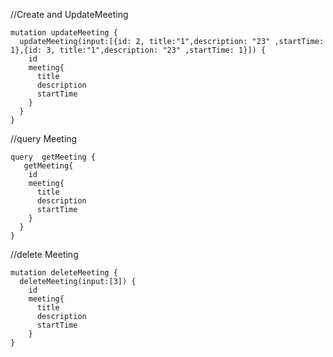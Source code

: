[playground]:(http://45.77.6.185:8080/)


//Create and UpdateMeeting

``` 
mutation updateMeeting {
  updateMeeting(input:[{id: 2, title:"1",description: "23" ,startTime: 1},{id: 3, title:"1",description: "23" ,startTime: 1}]) {
    id
    meeting{
      title
      description
      startTime
    }
  }
}
```

//query Meeting

``` 
query  getMeeting {  
   getMeeting{
    id
    meeting{
      title
      description
      startTime
    }
  }
}
``` 


//delete Meeting

``` 
mutation deleteMeeting {
  deleteMeeting(input:[3]) {
    id
    meeting{
      title
      description
      startTime
    }
}
``` 

